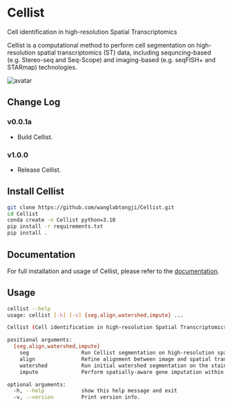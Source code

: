 # Cellist
Cell identification in high-resolution Spatial Transcriptomics

Cellist is a computational method to perform cell segmentation on high-resolution spatial transcriptomics (ST) data, including sequncing-based (e.g. Stereo-seq and Seq-Scope) and imaging-based (e.g. seqFISH+ and STARmap) technologies.

![avatar](docs/_static/img/Cellist_workflow.png)

## Change Log
### v0.0.1a
* Build Cellist.
### v1.0.0
* Release Cellist.


## Install Cellist
```bash
git clone https://github.com/wanglabtongji/Cellist.git
cd Cellist
conda create -n Cellist python=3.10
pip install -r requirements.txt
pip install .
```

## Documentation
For full installation and usage of Cellist, please refer to the [documentation](https://cellist.readthedocs.io/en/latest/).

## Usage
```bash
cellist --help
usage: cellist [-h] [-v] {seg,align,watershed,impute} ...

Cellist (Cell identification in high-resolution Spatial Transcriptomics) is a cell segmentation tool for high-resolution spatial transcriptomics.

positional arguments:
  {seg,align,watershed,impute}
    seg                 Run Cellist segmentation on high-resolution spatial transcriptomics.
    align               Refine alignment between image and spatial transcriptomics.
    watershed           Run initial watershed segmentation on the staining image.
    impute              Perform spatially-aware gene imputation within each cluster.

optional arguments:
  -h, --help            show this help message and exit
  -v, --version         Print version info.
```
